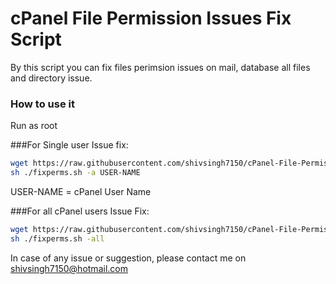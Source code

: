 # cPanel File Permission Issues Fix Script
By this script you can fix files perimsion issues on mail, database all files and directory issue.
### How to use it

Run as root

###For Single user Issue fix:

```sh
wget https://raw.githubusercontent.com/shivsingh7150/cPanel-File-Permission-Issues-Fix-Script-/master/fixperms.sh
sh ./fixperms.sh -a USER-NAME
```
USER-NAME = cPanel User Name

###For all cPanel users Issue Fix:

```sh
wget https://raw.githubusercontent.com/shivsingh7150/cPanel-File-Permission-Issues-Fix-Script-/master/fixperms.sh
sh ./fixperms.sh -all
```
In case of any issue or suggestion, please contact me on shivsingh7150@hotmail.com
